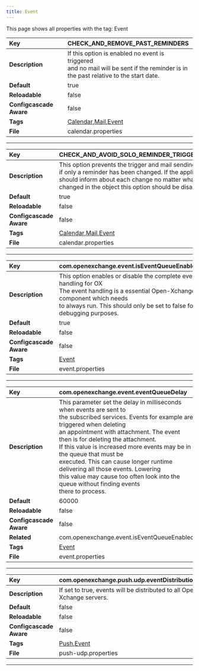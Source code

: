 ```yaml
---
title: Event
---
```


This page shows all properties with the tag: Event

| __Key__ | CHECK_AND_REMOVE_PAST_REMINDERS |
|:----------------|:--------|
| __Description__ | If this option is enabled no event is triggered<br>and no mail will be sent if the reminder is in<br>the past relative to the start date.<br> |
| __Default__ | true |
| __Reloadable__ | false |
| __Configcascade Aware__ | false |
| __Tags__ | <a href="https://documentation.open-xchange.com/latest/middleware/configuration/tags/Calendar.html">Calendar</a>,<a href="https://documentation.open-xchange.com/latest/middleware/configuration/tags/Mail.html">Mail</a>,<a href="https://documentation.open-xchange.com/latest/middleware/configuration/tags/Event.html">Event</a> |
| __File__ | calendar.properties |

---
| __Key__ | CHECK_AND_AVOID_SOLO_REMINDER_TRIGGER_EVENTS |
|:----------------|:--------|
| __Description__ | This option prevents the trigger and mail sending<br>if only a reminder has been changed. If the application<br>should inform about each change no matter what has been<br>changed in the object this option should be disabled.<br> |
| __Default__ | true |
| __Reloadable__ | false |
| __Configcascade Aware__ | false |
| __Tags__ | <a href="https://documentation.open-xchange.com/latest/middleware/configuration/tags/Calendar.html">Calendar</a>,<a href="https://documentation.open-xchange.com/latest/middleware/configuration/tags/Mail.html">Mail</a>,<a href="https://documentation.open-xchange.com/latest/middleware/configuration/tags/Event.html">Event</a> |
| __File__ | calendar.properties |

---
| __Key__ | com.openexchange.event.isEventQueueEnabled |
|:----------------|:--------|
| __Description__ | This option enables or disable the complete event handling for OX<br>The event handling is a essential Open-Xchange component which needs<br>to always run. This should only be set to false for debugging purposes.<br> |
| __Default__ | true |
| __Reloadable__ | false |
| __Configcascade Aware__ | false |
| __Tags__ | <a href="https://documentation.open-xchange.com/latest/middleware/configuration/tags/Event.html">Event</a> |
| __File__ | event.properties |

---
| __Key__ | com.openexchange.event.eventQueueDelay |
|:----------------|:--------|
| __Description__ | This parameter set the delay in milliseconds when events are sent to <br>the subscribed services. Events for example are triggered when deleting<br>an appointment with attachment. The event then is for deleting the attachment.<br>If this value is increased more events may be in the queue that must be<br>executed. This can cause longer runtime delivering all those events. Lowering<br>this value may cause too often look into the queue without finding events<br>there to process.<br> |
| __Default__ | 60000 |
| __Reloadable__ | false |
| __Configcascade Aware__ | false |
| __Related__ | com.openexchange.event.isEventQueueEnabled |
| __Tags__ | <a href="https://documentation.open-xchange.com/latest/middleware/configuration/tags/Event.html">Event</a> |
| __File__ | event.properties |

---
| __Key__ | com.openexchange.push.udp.eventDistributionEnabled |
|:----------------|:--------|
| __Description__ | If set to true, events will be distributed to all Open-Xchange servers.<br> |
| __Default__ | false |
| __Reloadable__ | false |
| __Configcascade Aware__ | false |
| __Tags__ | <a href="https://documentation.open-xchange.com/latest/middleware/configuration/tags/Push.html">Push</a>,<a href="https://documentation.open-xchange.com/latest/middleware/configuration/tags/Event.html">Event</a> |
| __File__ | push-udp.properties |

---
